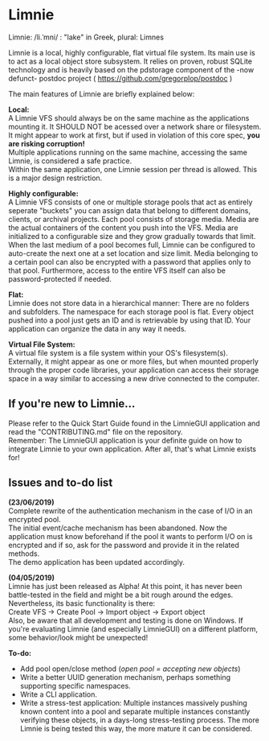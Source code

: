# Limnie

Limnie: /li.ˈmni/ : "lake" in Greek, plural: Limnes
		
Limnie is a local, highly configurable, flat virtual file system.
Its main use is to act as a local object store subsystem.
It relies on proven, robust SQLite technology and is heavily based on the pdstorage component of the -now defunct- postdoc project ( https://github.com/gregorplop/postdoc )
		
The main features of Limnie are briefly explained below:

**Local:**\
A Limnie VFS should always be on the same machine as the applications mounting it.
It SHOULD NOT be acessed over a network share or filesystem. It might appear to work at first, but if used in violation of this core spec, **you are risking corruption!**\
Multiple applications running on the same machine, accessing the same Limnie, is considered a safe practice.\
Within the same application, one Limnie session per thread is allowed. This is a major design restriction.

**Highly configurable:**\
A Limnie VFS consists of one or multiple storage pools that act as entirely seperate "buckets" you can assign data that belong to different domains, clients, or archival projects.
Each pool consists of storage media. Media are the actual containers of the content you push into the VFS.
Media are initialized to a configurable size and they grow gradually towards that limit.
When the last medium of a pool becomes full, Limnie can be configured to auto-create the next one at a set location and size limit.
Media belonging to a certain pool can also be encrypted with a password that applies only to that pool.
Furthermore, access to the entire VFS itself can also be password-protected if needed.

**Flat:**\
Limnie does not store data in a hierarchical manner: There are no folders and subfolders. The namespace for each storage pool is flat.
Every object pushed into a pool just gets an ID and is retrievable by using that ID. Your application can organize the data in any way it needs.

**Virtual File System:**\
A virtual file system is a file system within your OS's filesystem(s).
Externally, it might appear as one or more files, but when mounted properly through the proper code libraries, your application can access their storage space in a way similar to accessing a new drive connected to the computer.

## If you're new to Limnie... 
Please refer to the Quick Start Guide found in the LimnieGUI application and read the "CONTRIBUTING.md" file on the repository.\
Remember: The LimnieGUI application is your definite guide on how to integrate Limnie to your own application. After all, that's what Limnie exists for!

## Issues and to-do list

**(23/06/2019)**\
Complete rewrite of the authentication mechanism in the case of I/O in an encrypted pool.\
The initial event/cache mechanism has been abandoned. Now the application must know beforehand if the pool it wants to perform I/O on is encrypted and if so, ask for the password and provide it in the related methods.\
The demo application has been updated accordingly.

**(04/05/2019)**\
Limnie has just been released as Alpha!
At this point, it has never been battle-tested in the field and might be a bit rough around the edges.\
Nevertheless, its basic functionality is there:\
Create VFS -> Create Pool -> Import object -> Export object\
Also, be aware that all development and testing is done on Windows. If you're evaluating Limnie (and especially LimnieGUI) on a different platform, some behavior/look might be unexpected!

**To-do:**
* Add pool open/close method (_open pool = accepting new objects_)
* Write a better UUID generation mechanism, perhaps something supporting specific namespaces.
* Write a CLI application.
* Write a stress-test application: Multiple instances massively pushing known content into a pool and separate multiple instances constantly verifying these objects, in a days-long stress-testing process. The more Limnie is being tested this way, the more mature it can be considered.
